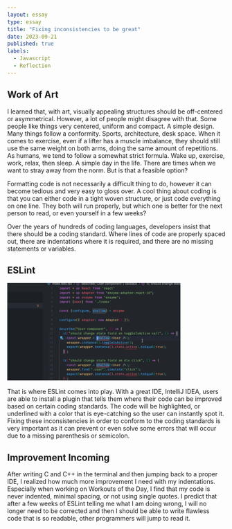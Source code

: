 ```yaml
---
layout: essay
type: essay
title: "Fixing inconsistencies to be great"
date: 2023-09-21
published: true
labels:
  - Javascript
  - Reflection
---
```


## Work of Art

I learned that, with art, visually appealing structures should be off-centered or asymmetrical. However, a lot of people might disagree with that. Some people like things very centered, uniform and compact. A simple design. Many things follow a conformity. Sports, architecture, desk space. When it comes to exercise, even if a lifter has a muscle imbalance, they should still use the same weight on both arms, doing the same amount of repetitions. As humans, we tend to follow a somewhat strict formula. Wake up, exercise, work, relax, then sleep. A simple day in the life. There are times when we want to stray away from the norm. But is that a feasible option?

Formatting code is not necessarily a difficult thing to do, however it can become tedious and very easy to gloss over. A cool thing about coding is that you can either code in a tight woven structure, or just code everything on one line. They both will run properly, but which one is better for the next person to read, or even yourself in a few weeks?

Over the years of hundreds of coding languages, developers insist that there should be a coding standard. Where lines of code are properly spaced out, there are indentations where it is required, and there are no missing statements or variables.

## ESLint

<img class="img-fluid" src="../img/eslint.webp" width="400px">

That is where ESLint comes into play. With a great IDE, IntelliJ IDEA, users are able to install a plugin that tells them where their code can be improved based on certain coding standards. The code will be highlighted, or underlined with a color that is eye-catching so the user can instantly spot it. Fixing these inconsistencies in order to conform to the coding standards is very important as it can prevent or even solve some errors that will occur due to a missing parenthesis or semicolon.

## Improvement Incoming

After writing C and C++ in the terminal and then jumping back to a proper IDE, I realized how much more improvement I need with my indentations. Especially when working on Workouts of the Day, I find that my code is never indented, minimal spacing, or not using single quotes. I predict that after a few weeks of ESLint telling me what I am doing wrong, I will no longer need to be corrected and then I should be able to write flawless code that is so readable, other programmers will jump to read it.

